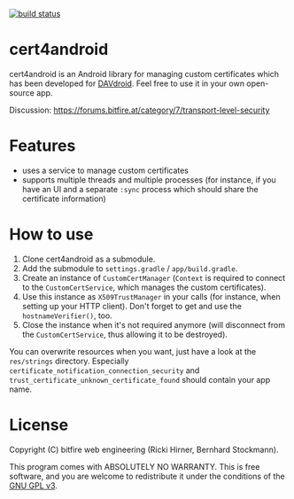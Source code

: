 
[![build status](https://gitlab.com/bitfireAT/cert4android/badges/master/build.svg)](https://gitlab.com/bitfireAT/cert4android/commits/master)


# cert4android

cert4android is an Android library for managing custom certificates which has
been developed for [DAVdroid](https://davdroid.bitfire.at). Feel free to use
it in your own open-source app.

Discussion: https://forums.bitfire.at/category/7/transport-level-security


# Features

* uses a service to manage custom certificates
* supports multiple threads and multiple processes (for instance, if you have an UI
  and a separate `:sync` process which should share the certificate information)


# How to use

1. Clone cert4android as a submodule.
1. Add the submodule to `settings.gradle` / `app/build.gradle`.
1. Create an instance of `CustomCertManager` (`Context` is required to connect to the
   `CustomCertService`, which manages the custom certificates).
1. Use this instance as `X509TrustManager` in your calls (for instance, when setting up your HTTP client).
   Don't forget to get and use the `hostnameVerifier()`, too.
1. Close the instance when it's not required anymore (will disconnect from the
   `CustomCertService`, thus allowing it to be destroyed).

You can overwrite resources when you want, just have a look at the `res/strings`
directory. Especially `certificate_notification_connection_security` and
`trust_certificate_unknown_certificate_found` should contain your app name.


# License 

Copyright (C) bitfire web engineering (Ricki Hirner, Bernhard Stockmann).

This program comes with ABSOLUTELY NO WARRANTY. This is free software, and you are welcome
to redistribute it under the conditions of the [GNU GPL v3](LICENSE).

